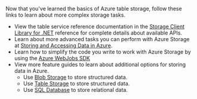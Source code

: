 Now that you've learned the basics of Azure table storage, follow these links to learn about more complex storage tasks.

- View the table service reference documentation in the [Storage Client Library for .NET](http://go.microsoft.com/fwlink/?LinkID=390731) reference for complete details about available APIs.
- Learn about more advanced tasks you can perform with Azure Storage at [Storing and Accessing Data in Azure](https://msdn.microsoft.com/zh-cn/library/azure/gg433040.aspx).    
- Learn how to simplify the code you write to work with Azure Storage by using the [Azure WebJobs SDK](/documentation/articles/websites-dotnet-webjobs-sdk)
- View more feature guides to learn about additional options for storing data in Azure.
  - Use [Blob Storage](./storage-dotnet-how-to-use-blobs.md) to store structured data.
  - Use [Table Storage](./storage-dotnet-how-to-use-tables.md) to store structured data.
  - Use [SQL Database](/documentation/articles/sql-database-dotnet-how-to-use) to store relational data.

